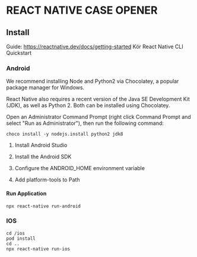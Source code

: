 # REACT NATIVE CASE OPENER

## Install

Guide: https://reactnative.dev/docs/getting-started
Kör React Native CLI Quickstart


### Android
We recommend installing Node and Python2 via Chocolatey, a popular package manager for Windows.

React Native also requires a recent version of the Java SE Development Kit (JDK), as well as Python 2. Both can be installed using Chocolatey.

Open an Administrator Command Prompt (right click Command Prompt and select "Run as Administrator"), then run the following command:
```
choco install -y nodejs.install python2 jdk8
```

1. Install Android Studio

2. Install the Android SDK

3. Configure the ANDROID_HOME environment variable

4. Add platform-tools to Path


#### Run Application
```
npx react-native run-android
```
### IOS
```
cd /ios
pod install
cd ..
npx react-native run-ios
```